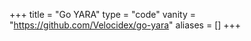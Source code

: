 +++
title = "Go YARA"
type = "code"
vanity = "https://github.com/Velocidex/go-yara"
aliases = []
+++
